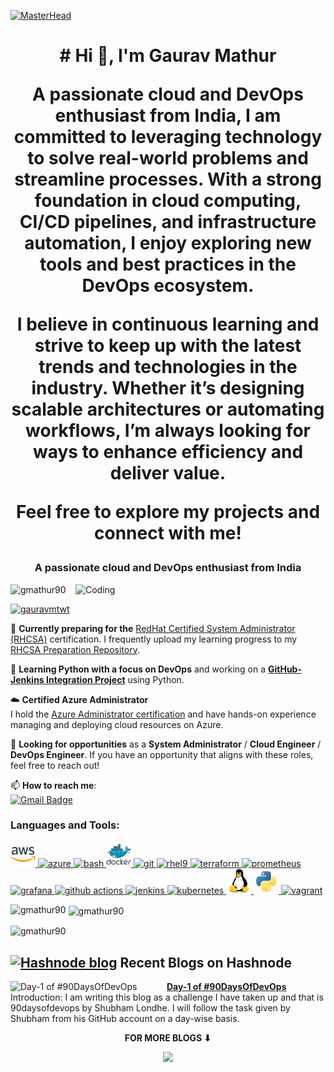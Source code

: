 [![MasterHead](https://cdn.faun.dev/prod/media/public/original_images/DevOps-min.gif)](https://github.com/GMATHUR90)

<h1 align="center"> # Hi 👋, I'm Gaurav Mathur

A passionate cloud and DevOps enthusiast from India, I am committed to leveraging technology to solve real-world problems and streamline processes. With a strong foundation in cloud computing, CI/CD pipelines, and infrastructure automation, I enjoy exploring new tools and best practices in the DevOps ecosystem.

I believe in continuous learning and strive to keep up with the latest trends and technologies in the industry. Whether it’s designing scalable architectures or automating workflows, I’m always looking for ways to enhance efficiency and deliver value.

Feel free to explore my projects and connect with me! </h1>
<h3 align="center">A passionate cloud and DevOps enthusiast from India</h3>

<img align="right" alt="Coding" width="400" src="https://cdn.dribbble.com/users/1912990/screenshots/6129020/cloud_computing.gif">

<p align="left"> 
  <img src="https://komarev.com/ghpvc/?username=gmathur90&label=Profile%20views&color=0e75b6&style=flat" alt="gmathur90" />
</p>

<p align="left">
  <a href="https://twitter.com/gauravmtwt" target="blank">
    <img src="https://img.shields.io/twitter/follow/gauravmtwt?logo=twitter&style=for-the-badge" alt="gauravmtwt" />
  </a> 
</p>

🔧 **Currently preparing for the** [RedHat Certified System Administrator (RHCSA)](https://www.redhat.com/en/services/certification/rhcsa) certification. I frequently upload my learning progress to my [RHCSA Preparation Repository](https://github.com/GMATHUR90/rhcsa-prep).

🚀 **Learning Python with a focus on DevOps** and working on a **[GitHub-Jenkins Integration Project](https://github.com/GMATHUR90/Github_jira_integration)** using Python.

☁️ **Certified Azure Administrator**  
I hold the [Azure Administrator certification](https://learn.microsoft.com/en-us/users/gauravmathur-7938/credentials/b3393d06a54daee2) and have hands-on experience managing and deploying cloud resources on Azure.

💼 **Looking for opportunities** as a **System Administrator** / **Cloud Engineer** / **DevOps Engineer**. If you have an opportunity that aligns with these roles, feel free to reach out!

📫 **How to reach me**:  
[![Gmail Badge](https://img.shields.io/badge/-ecegauravmathur90@gmail.com-c14438?style=flat&logo=Gmail&logoColor=white)](mailto:ecegauravmathur90@gmail.com)

<h3 align="left">Languages and Tools:</h3>
<p align="left"> 
  <a href="https://aws.amazon.com" target="_blank" rel="noreferrer"> 
    <img src="https://raw.githubusercontent.com/devicons/devicon/master/icons/amazonwebservices/amazonwebservices-original-wordmark.svg" alt="aws" width="40" height="40"/> 
  </a> 
  <a href="https://azure.microsoft.com/en-in/" target="_blank" rel="noreferrer"> 
    <img src="https://www.vectorlogo.zone/logos/microsoft_azure/microsoft_azure-icon.svg" alt="azure" width="40" height="40"/> 
  </a> 
  <a href="https://www.gnu.org/software/bash/" target="_blank" rel="noreferrer"> 
    <img src="https://www.vectorlogo.zone/logos/gnu_bash/gnu_bash-icon.svg" alt="bash" width="40" height="40"/> 
  </a> 
  <a href="https://www.docker.com/" target="_blank" rel="noreferrer"> 
    <img src="https://raw.githubusercontent.com/devicons/devicon/master/icons/docker/docker-original-wordmark.svg" alt="docker" width="40" height="40"/> 
  </a> 
  <a href="https://git-scm.com/" target="_blank" rel="noreferrer"> 
    <img src="https://www.vectorlogo.zone/logos/git-scm/git-scm-icon.svg" alt="git" width="40" height="40"/> 
  </a> 
  <a href="https://www.redhat.com" target="_blank" rel="noreferrer"> 
    <img src="https://cdn.worldvectorlogo.com/logos/red-hat-1.svg" alt="rhel9" width="40" height="40"/>
  </a> 
  <a href="https://www.terraform.io" target="_blank" rel="noreferrer">
    <img src="https://www.vectorlogo.zone/logos/terraformio/terraformio-icon.svg" alt="terraform" width="40" height="40"/>
  </a>
  <a href="https://prometheus.io/" target="_blank" rel="noreferrer"> 
    <img src="https://www.vectorlogo.zone/logos/prometheusio/prometheusio-icon.svg" alt="prometheus" width="40" height="40"/>
  </a> 
  <a href="https://grafana.com/" target="_blank" rel="noreferrer"> 
    <img src="https://www.vectorlogo.zone/logos/grafana/grafana-icon.svg" alt="grafana" width="40" height="40"/>
  </a> 
  <a href="https://github.com/features/actions" target="_blank" rel="noreferrer"> 
    <img src="https://avatars.githubusercontent.com/u/44036562?s=200&v=4" alt="github actions" width="40" height="40"/> 
  </a> 
  <a href="https://www.jenkins.io" target="_blank" rel="noreferrer"> 
    <img src="https://www.vectorlogo.zone/logos/jenkins/jenkins-icon.svg" alt="jenkins" width="40" height="40"/> 
  </a> 
  <a href="https://kubernetes.io" target="_blank" rel="noreferrer"> 
    <img src="https://www.vectorlogo.zone/logos/kubernetes/kubernetes-icon.svg" alt="kubernetes" width="40" height="40"/> 
  </a> 
  <a href="https://www.linux.org/" target="_blank" rel="noreferrer"> 
    <img src="https://raw.githubusercontent.com/devicons/devicon/master/icons/linux/linux-original.svg" alt="linux" width="40" height="40"/> 
  </a> 
  <a href="https://www.python.org" target="_blank" rel="noreferrer"> 
    <img src="https://raw.githubusercontent.com/devicons/devicon/master/icons/python/python-original.svg" alt="python" width="40" height="40"/> 
  </a> 
  <a href="https://www.vagrantup.com/" target="_blank" rel="noreferrer"> 
    <img src="https://www.vectorlogo.zone/logos/vagrantup/vagrantup-icon.svg" alt="vagrant" width="40" height="40"/> 
  </a> 
</p>

<p>
  <img align="left" src="https://github-readme-stats.vercel.app/api/top-langs?username=gmathur90&show_icons=true&locale=en&layout=compact" alt="gmathur90" />
</p>

<p>&nbsp;<img align="center" src="https://github-readme-stats.vercel.app/api?username=gmathur90&show_icons=true&locale=en" alt="gmathur90" /></p>

<p><img align="center" src="https://github-readme-streak-stats.herokuapp.com/?user=gmathur90&" alt="gmathur90" /></p>

## <a href="https://gauravm.hashnode.dev/"><img src="https://github.com/Arindam200/Arindam200/blob/main/CDyAuTy75.png" title="Hashnode" alt="Hashnode blog" width="25"/></a> Recent Blogs on Hashnode

<!-- HASHNODE_BLOG:START -->
<p align="left">
  <a href="https://gauravm.hashnode.dev/day-1-of-90daysofdevops" title="Day-1 of #90DaysOfDevOps">
    <img src="https://cdn.hashnode.com/res/hashnode/image/upload/v1685630554073/ab611c02-4358-4b7e-910e-18ea5f725ea9.png?w=1600&h=840&fit=crop&crop=entropy&auto=compress,format&format=webp" alt="Day-1 of #90DaysOfDevOps" width="250px" align="left" />
  </a>
  <a href="https://gauravm.hashnode.dev/day-1-of-90daysofdevops" title="Day-1 of #90DaysOfDevOps"><strong>Day-1 of #90DaysOfDevOps</strong></a>
  <br/> Introduction: I am writing this blog as a challenge I have taken up and that is 90daysofdevops by Shubham Londhe. I will follow the task given by Shubham from his GitHub account on a day-wise basis.
</p>
<!-- HASHNODE_BLOG:END -->

<div align="center">
  <p align="center"><b>FOR MORE BLOGS ⬇</b></p>
  <p><a href="https://gauravm.hashnode.dev/"><img src="https://img.shields.io/badge/Hashnode-2962FF?style=for-the-badge&logo=hashnode&logoColor=white"></a></p>
</div>
